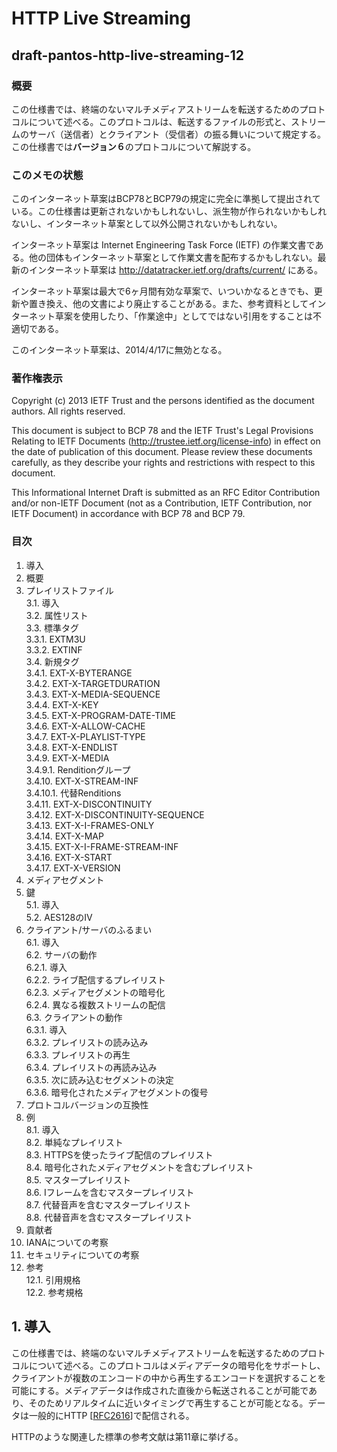 # HTTP Live Streaming
## draft-pantos-http-live-streaming-12

### 概要

この仕様書では、終端のないマルチメディアストリームを転送するためのプロトコルについて述べる。このプロトコルは、転送するファイルの形式と、ストリームのサーバ（送信者）とクライアント（受信者）の振る舞いについて規定する。この仕様書では**バージョン６**のプロトコルについて解説する。


### このメモの状態

このインターネット草案はBCP78とBCP79の規定に完全に準拠して提出されている。この仕様書は更新されないかもしれないし、派生物が作られないかもしれないし、インターネット草案として以外公開されないかもしれない。

インターネット草案は Internet Engineering Task Force (IETF) の作業文書である。他の団体もインターネット草案として作業文書を配布するかもしれない。最新のインターネット草案は http://datatracker.ietf.org/drafts/current/ にある。

インターネット草案は最大で6ヶ月間有効な草案で、いついかなるときでも、更新や置き換え、他の文書により廃止することがある。また、参考資料としてインターネット草案を使用したり、「作業途中」としてではない引用をすることは不適切である。

このインターネット草案は、2014/4/17に無効となる。


### 著作権表示
Copyright (c) 2013 IETF Trust and the persons identified as the document authors.  All rights reserved.

This document is subject to BCP 78 and the IETF Trust's Legal Provisions Relating to IETF Documents (http://trustee.ietf.org/license-info) in effect on the date of publication of this document.  Please review these documents carefully, as they describe your rights and restrictions with respect to this document.

This Informational Internet Draft is submitted as an RFC Editor Contribution and/or non-IETF Document (not as a Contribution, IETF Contribution, nor IETF Document) in accordance with BCP 78 and BCP 79.


### 目次

1. 導入  
2. 概要  
3. プレイリストファイル  
  3.1. 導入  
  3.2. 属性リスト  
  3.3. 標準タグ  
    3.3.1. EXTM3U  
    3.3.2. EXTINF  
  3.4. 新規タグ  
    3.4.1. EXT-X-BYTERANGE  
    3.4.2. EXT-X-TARGETDURATION  
    3.4.3. EXT-X-MEDIA-SEQUENCE  
    3.4.4. EXT-X-KEY  
    3.4.5. EXT-X-PROGRAM-DATE-TIME  
    3.4.6. EXT-X-ALLOW-CACHE  
    3.4.7. EXT-X-PLAYLIST-TYPE  
    3.4.8. EXT-X-ENDLIST  
    3.4.9. EXT-X-MEDIA  
      3.4.9.1. Renditionグループ  
    3.4.10. EXT-X-STREAM-INF  
      3.4.10.1. 代替Renditions  
    3.4.11. EXT-X-DISCONTINUITY  
    3.4.12. EXT-X-DISCONTINUITY-SEQUENCE  
    3.4.13. EXT-X-I-FRAMES-ONLY  
    3.4.14. EXT-X-MAP  
    3.4.15. EXT-X-I-FRAME-STREAM-INF  
    3.4.16. EXT-X-START  
    3.4.17. EXT-X-VERSION  
4. メディアセグメント  
5. 鍵  
  5.1. 導入  
  5.2. AES128のIV  
6. クライアント/サーバのふるまい  
  6.1. 導入  
  6.2. サーバの動作  
    6.2.1. 導入  
    6.2.2. ライブ配信するプレイリスト  
    6.2.3. メディアセグメントの暗号化  
    6.2.4. 異なる複数ストリームの配信  
  6.3. クライアントの動作  
    6.3.1. 導入  
    6.3.2. プレイリストの読み込み  
    6.3.3. プレイリストの再生  
    6.3.4. プレイリストの再読み込み  
    6.3.5. 次に読み込むセグメントの決定  
    6.3.6. 暗号化されたメディアセグメントの復号  
7. プロトコルバージョンの互換性  
8. 例  
  8.1. 導入  
  8.2. 単純なプレイリスト  
  8.3. HTTPSを使ったライブ配信のプレイリスト  
  8.4. 暗号化されたメディアセグメントを含むプレイリスト  
  8.5. マスタープレイリスト  
  8.6. Iフレームを含むマスタープレイリスト  
  8.7. 代替音声を含むマスタープレイリスト  
  8.8. 代替音声を含むマスタープレイリスト  
9. 貢献者  
10. IANAについての考察  
11. セキュリティについての考察  
12. 参考  
  12.1. 引用規格  
  12.2. 参考規格  

## 1. 導入
この仕様書では、終端のないマルチメディアストリームを転送するためのプロトコルについて述べる。このプロトコルはメディアデータの暗号化をサポートし、クライアントが複数のエンコードの中から再生するエンコードを選択することを可能にする。メディアデータは作成された直後から転送されることが可能であり、そのためリアルタイムに近いタイミングで再生することが可能となる。データは一般的にHTTP [[RFC2616](http://tools.ietf.org/html/rfc2616)]で配信される。

HTTPのような関連した標準の参考文献は第11章に挙げる。

